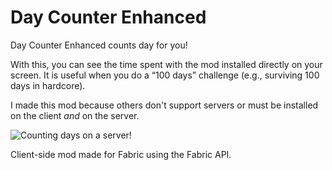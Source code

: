 # Day Counter Enhanced
Day Counter Enhanced counts day for you!

With this, you can see the time spent with the mod installed directly on your screen.
It is useful when you do a “100 days” challenge (e.g., surviving 100 days in hardcore).

I made this mod because others don't support servers or must be installed on the client *and* on the server.

![Counting days on a server!](https://cdn.modrinth.com/data/cached_images/50308be95134f018536fe4b321f15712d04f6f54.jpeg)

Client-side mod made for Fabric using the Fabric API.
